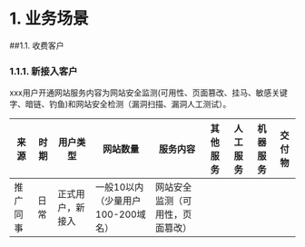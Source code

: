 # 1. 业务场景

##1.1. 收费客户

### 1.1.1. 新接入客户

xxx用户开通网站服务内容为网站安全监测(可用性、页面篡改、挂马、敏感关键字、暗链、钓鱼)和网站安全检测（漏洞扫描、漏洞人工测试）。

| 来源     | 时期 | 用户类型         | 网站数量                          | 服务内容                         | 其他服务 | 人工服务 | 机器服务 | 交付物 |
| -------- | ---- | ---------------- | --------------------------------- | -------------------------------- | -------- | -------- | -------- | ------ |
| 推广同事 | 日常 | 正式用户，新接入 | 一般10以内（少量用户100-200域名） | 网站安全监测（可用性，页面篡改） |          |          |          |        |

